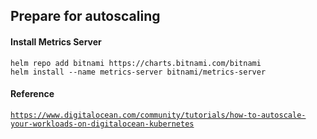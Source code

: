 ## Prepare for autoscaling
#### Install Metrics Server
```
helm repo add bitnami https://charts.bitnami.com/bitnami
helm install --name metrics-server bitnami/metrics-server
```

#### Reference
[`https://www.digitalocean.com/community/tutorials/how-to-autoscale-your-workloads-on-digitalocean-kubernetes`](https://www.digitalocean.com/community/tutorials/how-to-autoscale-your-workloads-on-digitalocean-kubernetes)
